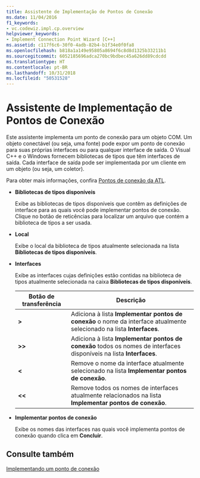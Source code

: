 ```yaml
---
title: Assistente de Implementação de Pontos de Conexão
ms.date: 11/04/2016
f1_keywords:
- vc.codewiz.impl.cp.overview
helpviewer_keywords:
- Implement Connection Point Wizard [C++]
ms.assetid: c117f6c6-30f0-4adb-82b4-b1f34e0f0fa8
ms.openlocfilehash: b818a1a149e95805a8694f6c8d8d1325b33211b1
ms.sourcegitcommit: 6052185696adca270bc9bdbec45a626dd89cdcdd
ms.translationtype: HT
ms.contentlocale: pt-BR
ms.lasthandoff: 10/31/2018
ms.locfileid: "50531528"
---
```

# <a name="implement-connection-point-wizard"></a>Assistente de Implementação de Pontos de Conexão

Este assistente implementa um ponto de conexão para um objeto COM. Um objeto conectável (ou seja, uma fonte) pode expor um ponto de conexão para suas próprias interfaces ou para qualquer interface de saída. O Visual C++ e o Windows fornecem bibliotecas de tipos que têm interfaces de saída. Cada interface de saída pode ser implementada por um cliente em um objeto (ou seja, um coletor).

Para obter mais informações, confira [Pontos de conexão da ATL](../atl/atl-connection-points.md).

- **Bibliotecas de tipos disponíveis**

   Exibe as bibliotecas de tipos disponíveis que contêm as definições de interface para as quais você pode implementar pontos de conexão. Clique no botão de reticências para localizar um arquivo que contém a biblioteca de tipos a ser usada.

- **Local**

   Exibe o local da biblioteca de tipos atualmente selecionada na lista **Bibliotecas de tipos disponíveis**.

- **Interfaces**

   Exibe as interfaces cujas definições estão contidas na biblioteca de tipos atualmente selecionada na caixa **Bibliotecas de tipos disponíveis**.

   |Botão de transferência|Descrição|
   |---------------------|-----------------|
   |**>**|Adiciona à lista **Implementar pontos de conexão** o nome da interface atualmente selecionado na lista **Interfaces**.|
   |**>>**|Adiciona à lista **Implementar pontos de conexão** todos os nomes de interfaces disponíveis na lista **Interfaces**.|
   |**\<**|Remove o nome da interface atualmente selecionado na lista **Implementar pontos de conexão**.|
   |**\<\<**|Remove todos os nomes de interfaces atualmente relacionados na lista **Implementar pontos de conexão**.|

- **Implementar pontos de conexão**

   Exibe os nomes das interfaces nas quais você implementa pontos de conexão quando clica em **Concluir**.

## <a name="see-also"></a>Consulte também

[Implementando um ponto de conexão](../ide/implementing-a-connection-point-visual-cpp.md)
